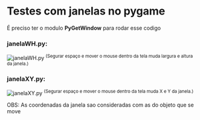 # Testes com janelas no pygame

 É preciso ter o modulo **PyGetWindow** para rodar esse codigo

### janelaWH.py:
![janelaWH.py](https://media.giphy.com/media/4b3SYBZhgkQdDrOIjg/giphy.gif)
<sup>(Segurar espaço e mover o mouse dentro da tela muda largura e altura da janela.)</sup>

### janelaXY.py:
![janelaXY.py](https://media.giphy.com/media/0MUFiRUdZCFjs5dAiH/giphy.gif)
<sup>(Segurar espaço e mover o mouse dentro da tela muda X e Y da janela.)</sup>

OBS: As coordenadas da janela sao consideradas com as do objeto que se move